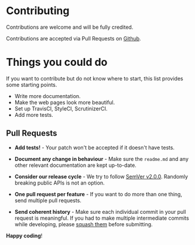 # Contributing

Contributions are welcome and will be fully credited.

Contributions are accepted via Pull Requests on [Github](https://github.com/cxj/looking-glass-pkg).

# Things you could do
If you want to contribute but do not know where to start, this list provides some starting points.
- Write more documentation.
- Make the web pages look more beautiful.
- Set up TravisCI, StyleCI, ScrutinizerCI.
- Add more tests.

## Pull Requests

- **Add tests!** - Your patch won't be accepted if it doesn't have tests.

- **Document any change in behaviour** - Make sure the `readme.md` and any other relevant documentation are kept up-to-date.

- **Consider our release cycle** - We try to follow [SemVer v2.0.0](http://semver.org/). Randomly breaking public APIs is not an option.

- **One pull request per feature** - If you want to do more than one thing, send multiple pull requests.

- **Send coherent history** - Make sure each individual commit in your pull request is meaningful. If you had to make multiple intermediate commits while developing, please [squash them](http://www.git-scm.com/book/en/v2/Git-Tools-Rewriting-History#Changing-Multiple-Commit-Messages) before submitting.


**Happy coding**!
